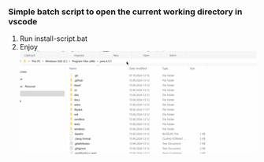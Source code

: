 ### Simple batch script to open the current working directory in vscode

1. Run install-script.bat
2. Enjoy
   ![Image title](Animation.gif)
